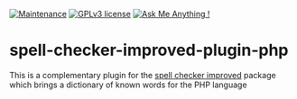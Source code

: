 [![Maintenance](https://img.shields.io/badge/Maintained%3F-yes-green.svg)](#)
[![GPLv3 license](https://img.shields.io/badge/License-GPLv3-blue.svg)](https://www.gnu.org/licenses/gpl-3.0.en.html)
[![Ask Me Anything !](https://img.shields.io/badge/Ask%20me-anything-1abc9c.svg)](https://github.com/marcelkohl)

# spell-checker-improved-plugin-php
This is a complementary plugin for the [spell checker improved](https://github.com/marcelkohl/spell-checker-improved) package which brings a dictionary of known words for the PHP language
